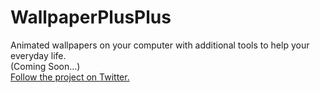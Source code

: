 # WallpaperPlusPlus
Animated wallpapers on your computer with additional tools to help your everyday life. <br>
(Coming Soon...) <br>
<a href="https://twitter.com/WallpaperPP">Follow the project on Twitter. </a>
